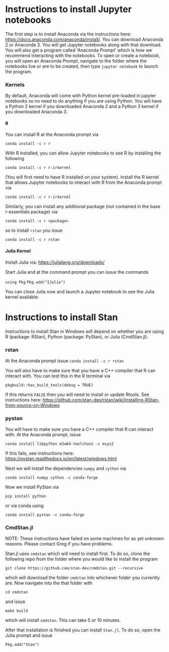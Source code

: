 # Instructions to install Jupyter notebooks
The first step is to install Anaconda via the instructions here: https://docs.anaconda.com/anaconda/install/.
You can download Anaconda 2 or Anaconda 3.
You will get Jupyter notebooks along with that download.
You will also get a program called 'Anaconda Prompt' which is how we recommend interacting with the notebooks. 
To open or create a notebook, you will open an Anaconda Prompt, navigate to the folder where the notebooks live or are to be created, then type `jupyter notebook` to launch the program.

### Kernels
By default, Anaconda will come with Python kernel pre-loaded in jupyter notebooks so no need to do anything if you are using Python.
You will have a Python 2 kernel if you downloaded Anaconda 2 and a Python 3 kernel if you downloaded Anaconda 3. 

#### R
You can install R at the Anaconda prompt via

`conda install -c r r`

With R installed, you can allow Jupyter notebooks to see R by installing the following  

`conda install -c r r-irkernel`

(You will first need to have R installed on your system). 
Install the R kernel that allows Jupyter notebooks to interact with R from the Anaconda prompt via 

`conda install -c r r-irkernel`

Similarly, you can install any additional package (not contained in the base r-essentials package) via

`conda install -c r <package>`

so to install `rstan` you issue

`conda install -c r rstan`

#### Julia Kernel
Install Julia via: https://julialang.org/downloads/

Start Julia and at the command prompt you can issue the commands 

`using Pkg`
`Pkg.add("IJulia")`

You can close Julia now and launch a Jupyter notebook to see the Julia kernel available. 


# Instructions to install Stan
Instructions to install Stan in Windows will depend on whether you are using R (package: RStan), Python (package: PyStan), or Julia (CmdStan.jl).

### rstan
At the Anaconda prompt issue
`conda install -c r rstan`

You will also have to make sure that you have a C++ compiler that R can interact with. 
You can test this in the R terminal via

`pkgbuild::has_build_tools(debug = TRUE)`

If this returns `FALSE` then you will need to install or update Rtools. 
See instructions here: https://github.com/stan-dev/rstan/wiki/Installing-RStan-from-source-on-Windows

### pystan
You will have to make sure you have a C++ compiler that R can interact with.
At the Anaconda prompt, issue

`conda install libpython m2w64-toolchain -c msys2`

If this fails, see instructions here: https://pystan.readthedocs.io/en/latest/windows.html

Next we will install the dependencies `numpy` and `cython` via

`conda install numpy cython -c conda-forge`

Now we install PyStan via

`pip install python`

or via conda using

`conda install pystan -c conda-forge`

### CmdStan.jl
NOTE: These instructions have failed on some machines for as yet unknown reasons. 
Please contact Greg if you have problems.

Stan.jl uses `cmdstan` which will need to install first.
To do so, clone the following repo from the folder where you would like to install the program

`git clone https://github.com/stan-dev/cmdstan.git --recursive`

which will download the folder `cmdstan` into whichever folder you currently are.
Now navigate into the that folder with

`cd cmdstan`

and issue 

`make build`

which will install `cmdstan`. 
This can take 5 or 10 minutes.

After that installation is finished you can install `Stan.jl`.
To do so, open the Julia prompt and issue

`Pkg.add("Stan")`

